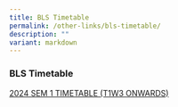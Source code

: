 ```yaml
---
title: BLS Timetable
permalink: /other-links/bls-timetable/
description: ""
variant: markdown
---
```

### **BLS Timetable**
[2024 SEM 1 TIMETABLE (T1W3 ONWARDS)](/files/2024_SEM_1_TIMETABLE_CLASS_20240115.pdf)